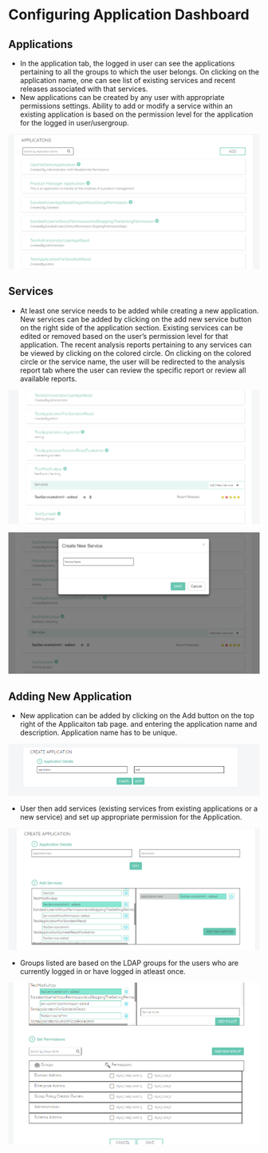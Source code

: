 # Configuring Application Dashboard

## Applications

* In the application tab, the logged in user can see the applications pertaining to all the groups to which the user belongs. On clicking on the application name, one can see list of existing services and recent releases associated with that  services.
* New applications can be created by any user with appropriate permissions settings. Ability to add or modify a service within an existing application is based on the permission level for the application for the logged in user/usergroup.

![Screenshot](img/configureApplications/application-1.png)

## Services

* At least one service needs to be added while creating a new application. New services can be added by clicking on the add new service button on the right side of the application section. Existing services can be edited or removed based on the user’s permission level for that application. The recent analysis reports pertaining to any services can be viewed by clicking on the colored circle. On clicking on the colored circle or the service name, the user will be redirected to the analysis report tab where the user can review the specific report or review all available reports.

![Screenshot](img/configureApplications/application-2.png)

![Screenshot](img/configureApplications/application-3.png)

## Adding New Application

* New application can be added by clicking on the Add button on the top right of the Applicaiton tab page. and entering the application name and description. Application name has to be unique. 

![Screenshot](img/configureApplications/application-4.png)

*  User then add services (existing services from existing applications or a new service) and set up appropriate permission for the Application. 

![Screenshot](img/configureApplications/application-5.png)

* Groups listed are based on the LDAP groups for the users who are currently logged in or have logged in atleast once.

![Screenshot](img/configureApplications/application-6.png)